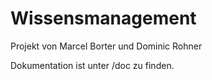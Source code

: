 # Wissensmanagement

Projekt von Marcel Borter und Dominic Rohner

Dokumentation ist unter /doc zu finden.